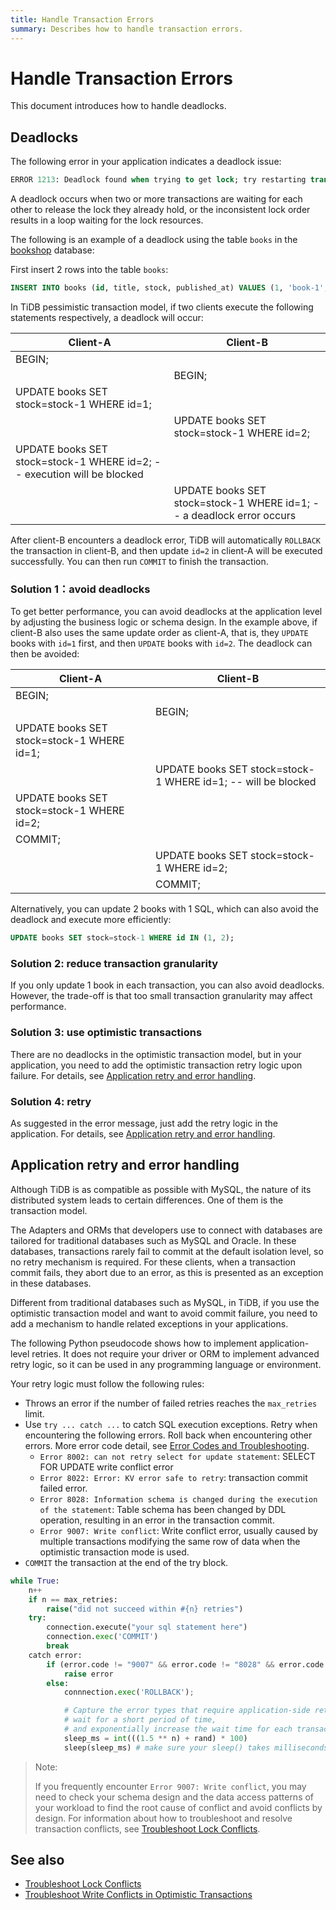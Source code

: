 ```yaml
---
title: Handle Transaction Errors
summary: Describes how to handle transaction errors.
---
```


# Handle Transaction Errors

This document introduces how to handle deadlocks.

## Deadlocks

The following error in your application indicates a deadlock issue:

```sql
ERROR 1213: Deadlock found when trying to get lock; try restarting transaction
```

A deadlock occurs when two or more transactions are waiting for each other to release the lock they already hold, or the inconsistent lock order results in a loop waiting for the lock resources.

The following is an example of a deadlock using the table `books` in the [bookshop](/develop/dev-guide-bookshop-schema-design.md) database:

First insert 2 rows into the table `books`:

```sql
INSERT INTO books (id, title, stock, published_at) VALUES (1, 'book-1', 10, now()), (2, 'book-2', 10, now());
```

In TiDB pessimistic transaction model, if two clients execute the following statements respectively, a deadlock will occur:

| Client-A                                                      | Client-B                                                            |
| --------------------------------------------------------------| --------------------------------------------------------------------|
| BEGIN;                                                        |                                                                     |
|                                                               | BEGIN;                                                              |
| UPDATE books SET stock=stock-1 WHERE id=1;                    |                                                                     |
|                                                               | UPDATE books SET stock=stock-1 WHERE id=2;                          |
| UPDATE books SET stock=stock-1 WHERE id=2; -- execution will be blocked |                                                                     |
|                                                               | UPDATE books SET stock=stock-1 WHERE id=1; -- a deadlock error occurs |

After client-B encounters a deadlock error, TiDB will automatically `ROLLBACK` the transaction in client-B, and then update `id=2` in client-A will be executed successfully. You can then run `COMMIT` to finish the transaction.

### Solution 1：avoid deadlocks

To get better performance, you can avoid deadlocks at the application level by adjusting the business logic or schema design. In the example above, if client-B also uses the same update order as client-A, that is, they `UPDATE` books with `id=1` first, and then `UPDATE` books with `id=2`. The deadlock can then be avoided:

| Client-A                                                    | Client-B                                                         |
| ---------------------------------------------------------- | ----------------------------------------------------------------|
| BEGIN;                                                     |                                                                 |
|                                                            | BEGIN;                                                          |
| UPDATE books SET stock=stock-1 WHERE id=1;                 |                                                                 |
|                                                            | UPDATE books SET stock=stock-1 WHERE id=1;  -- will be blocked  |
| UPDATE books SET stock=stock-1 WHERE id=2;                 |                                                                 |
| COMMIT;                                                    |                                                                 |
|                                                            | UPDATE books SET stock=stock-1 WHERE id=2;                      |
|                                                            | COMMIT;                                                         |

Alternatively, you can update 2 books with 1 SQL, which can also avoid the deadlock and execute more efficiently:

```sql
UPDATE books SET stock=stock-1 WHERE id IN (1, 2);
```

### Solution 2: reduce transaction granularity

If you only update 1 book in each transaction, you can also avoid deadlocks. However, the trade-off is that too small transaction granularity may affect performance.

### Solution 3: use optimistic transactions

There are no deadlocks in the optimistic transaction model, but in your application, you need to add the optimistic transaction retry logic upon failure. For details, see [Application retry and error handling](#application-retry-and-error-handling).

### Solution 4: retry

As suggested in the error message, just add the retry logic in the application. For details, see [Application retry and error handling](#application-retry-and-error-handling).

## Application retry and error handling

Although TiDB is as compatible as possible with MySQL, the nature of its distributed system leads to certain differences. One of them is the transaction model.

The Adapters and ORMs that developers use to connect with databases are tailored for traditional databases such as MySQL and Oracle. In these databases, transactions rarely fail to commit at the default isolation level, so no retry mechanism is required. For these clients, when a transaction commit fails, they abort due to an error, as this is presented as an exception in these databases.

Different from traditional databases such as MySQL, in TiDB, if you use the optimistic transaction model and want to avoid commit failure, you need to add a mechanism to handle related exceptions in your applications.

The following Python pseudocode shows how to implement application-level retries. It does not require your driver or ORM to implement advanced retry logic, so it can be used in any programming language or environment.

Your retry logic must follow the following rules:

- Throws an error if the number of failed retries reaches the `max_retries` limit.
- Use `try ... catch ...` to catch SQL execution exceptions. Retry when encountering the following errors. Roll back when encountering other errors. More error code detail, see [Error Codes and Troubleshooting](/error-codes.md).
    - `Error 8002: can not retry select for update statement`: SELECT FOR UPDATE write conflict error
    - `Error 8022: Error: KV error safe to retry`: transaction commit failed error.
    - `Error 8028: Information schema is changed during the execution of the statement`: Table schema has been changed by DDL operation, resulting in an error in the transaction commit.
    - `Error 9007: Write conflict`: Write conflict error, usually caused by multiple transactions modifying the same row of data when the optimistic transaction mode is used.
- `COMMIT` the transaction at the end of the try block.

```python
while True:
    n++
    if n == max_retries:
        raise("did not succeed within #{n} retries")
    try:
        connection.execute("your sql statement here")
        connection.exec('COMMIT')
        break
    catch error:
        if (error.code != "9007" && error.code != "8028" && error.code != "8002" && error.code != "8022"):
            raise error
        else:
            connnection.exec('ROLLBACK');

            # Capture the error types that require application-side retry,
            # wait for a short period of time,
            # and exponentially increase the wait time for each transaction failure
            sleep_ms = int(((1.5 ** n) + rand) * 100)
            sleep(sleep_ms) # make sure your sleep() takes milliseconds
```

> Note:
>
> If you frequently encounter `Error 9007: Write conflict`, you may need to check your schema design and the data access patterns of your workload to find the root cause of conflict and avoid conflicts by design.
> For information about how to troubleshoot and resolve transaction conflicts, see [Troubleshoot Lock Conflicts](/troubleshoot-lock-conflicts.md).

## See also

- [Troubleshoot Lock Conflicts](/troubleshoot-lock-conflicts.md)
- [Troubleshoot Write Conflicts in Optimistic Transactions](/troubleshoot-write-conflicts.md)
